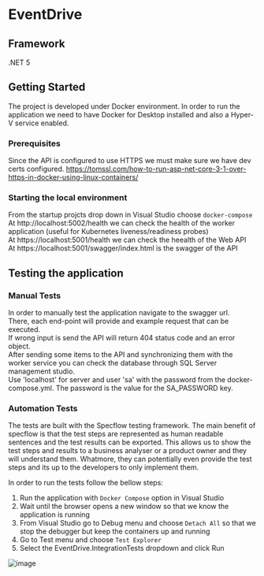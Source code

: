# EventDrive

## Framework
 .NET 5
<br/>

## Getting Started
The project is developed under Docker environment. In order to run the application we need to have Docker for Desktop installed and also a Hyper-V service enabled.

### Prerequisites
Since the API is configured to use HTTPS we must make sure we have dev certs configured.
https://tomssl.com/how-to-run-asp-net-core-3-1-over-https-in-docker-using-linux-containers/


### Starting the local environment
From the startup projcts drop down in Visual Studio choose ```docker-compose```  
At http://localhost:5002/health we can check the health of the worker application (useful for Kubernetes liveness/readiness probes)  
At https://localhost:5001/health we can check the heealth of the Web API  
At https://localhost:5001/swagger/index.html is the swagger of the API  

## Testing the application

### Manual Tests
In order to manually test the application navigate to the swagger url.  
There, each end-point will provide and example request that can be executed.  
If wrong input is send the API will return 404 status code and an error object.  
After sending some items to the API and synchronizing them with the worker service you can check the database through SQL Server management studio.  
Use 'localhost' for server and user 'sa' with the password from the docker-compose.yml. The password is the value for the SA_PASSWORD key.  

### Automation Tests
The tests are built with the Specflow testing framework. The main benefit of specflow is that the test steps are represented as human readable sentences and 
the test results can be exported. This allows us to show the test steps and results to a business analyser or a product owner and they will understand them.
Whatmore, they can potentially even provide the test steps and its up to the developers to only implement them.  

In order to run the tests follow the bellow steps:  
1. Run the application with ```Docker Compose``` option in Visual Studio
2. Wait until the browser opens a new window so that we know the application is running
3. From Visual Studio go to Debug menu and choose ```Detach All``` so that we stop the debugger but keep the containers up and running
4. Go to Test menu and choose ```Test Explorer```
5. Select the EventDrive.IntegrationTests dropdown and click Run

![image](https://user-images.githubusercontent.com/51854143/131394548-b2413eac-3176-40ad-a453-0cbe55bf52e9.png)

